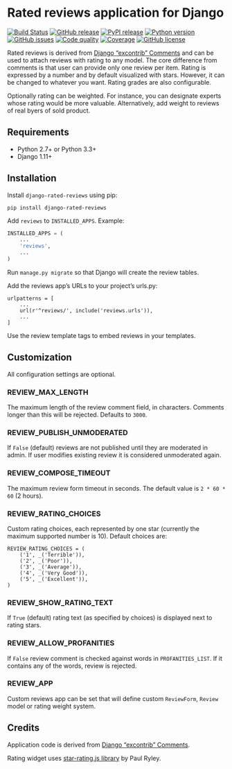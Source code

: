 # Rated reviews application for Django

[![Build Status](https://travis-ci.com/andreynovikov/django-rated-reviews.svg?branch=master)](https://travis-ci.com/andreynovikov/django-rated-reviews)
[![GitHub release](https://img.shields.io/github/release/andreynovikov/django-rated-reviews.svg)](https://github.com/andreynovikov/django-rated-reviews/releases/latest)
[![PyPI release](https://img.shields.io/pypi/v/django-rated-reviews.svg)](https://pypi.org/project/django-rated-reviews/)
[![Python version](https://img.shields.io/pypi/pyversions/django-rated-reviews.svg)](https://pypi.org/project/django-rated-reviews/)
[![GitHub issues](https://img.shields.io/github/issues/andreynovikov/django-rated-reviews.svg)](https://github.com/andreynovikov/django-rated-reviews/issues)
[![Code quality](https://img.shields.io/codacy/grade/fe2c36bbb12344318d0523148ae8e725.svg)](https://www.codacy.com/app/novikov/django-rated-reviews)
[![Coverage](https://img.shields.io/codacy/coverage/fe2c36bbb12344318d0523148ae8e725.svg)](https://www.codacy.com/app/novikov/django-rated-reviews)
[![GitHub license](https://img.shields.io/github/license/andreynovikov/django-rated-reviews.svg)](LICENSE)

Rated reviews is derived from [Django “excontrib” Comments](https://github.com/django/django-contrib-comments/) and can be used to attach reviews with rating to any model. The core difference from comments is that user can provide only one review per item. Rating is expressed by a number and by default visualized with stars. However, it can be changed to whatever you want. Rating grades are also configurable.

Optionally rating can be weighted. For instance, you can designate experts whose rating would be more valuable. Alternatively, add weight to reviews of real byers of sold product.

## Requirements

* Python 2.7+ or Python 3.3+
* Django 1.11+

## Installation

Install ```django-rated-reviews``` using pip:

```shell
pip install django-rated-reviews
```

Add ```reviews``` to ```INSTALLED_APPS```. Example:

```python
INSTALLED_APPS = (
    ...
    'reviews',
    ...
)
```

Run ```manage.py migrate``` so that Django will create the review tables.

Add the reviews app’s URLs to your project’s urls.py:

```
urlpatterns = [
    ...
    url(r'^reviews/', include('reviews.urls')),
    ...
]
```

Use the review template tags to embed reviews in your templates.

## Customization

All configuration settings are optional.

### REVIEW_MAX_LENGTH

The maximum length of the review comment field, in characters. Comments longer than this will be rejected. Defaults to ```3000```.

### REVIEW_PUBLISH_UNMODERATED

If ```False``` (default) reviews are not published until they are moderated in admin. If user modifies existing review it is considered unmoderated again.

### REVIEW_COMPOSE_TIMEOUT

The maximum review form timeout in seconds. The default value is ```2 * 60 * 60``` (2 hours).

### REVIEW_RATING_CHOICES

Custom rating choices, each represented by one star (currently the maximum supported number is 10). Default choices are:

```
REVIEW_RATING_CHOICES = (
    ('1', _('Terrible')),
    ('2', _('Poor')),
    ('3', _('Average')),
    ('4', _('Very Good')),
    ('5', _('Excellent')),
)
```

### REVIEW_SHOW_RATING_TEXT

If ```True``` (default) rating text (as specified by choices) is displayed next to rating stars. 

### REVIEW_ALLOW_PROFANITIES

If ```False``` review comment is checked against words in ```PROFANITIES_LIST```. If it contains any of the words, review is rejected.

### REVIEW_APP

Custom reviews app can be set that will define custom ```ReviewForm```, ```Review``` model or rating weight system.

## Credits

Application code is derived from [Django “excontrib” Comments](https://github.com/django/django-contrib-comments/).

Rating widget uses [star-rating.js library](https://github.com/pryley/star-rating.js) by Paul Ryley.
